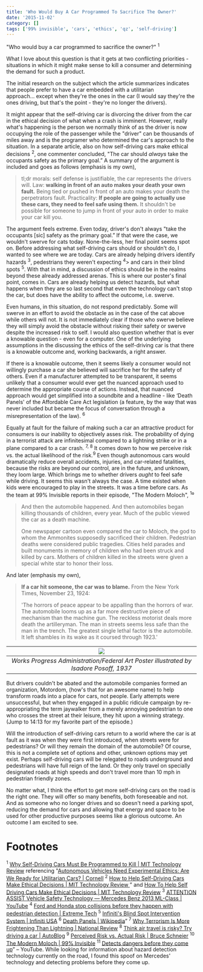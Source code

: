 ```yaml
---
title: 'Who Would Buy A Car Programmed To Sacrifice The Owner?'
date: '2015-11-02'
category: []
tags: ['99% invisible', 'cars', 'ethics', 'qz', 'self-driving']
---
```


"Who would buy a car programmed to sacrifice the owner?" <sup>1</sup>

What I love about this question is that it gets at two conflicting priorities - situations in which it might make sense to kill a consumer and determining the demand for such a product.

The initial research on the subject which the article summarizes indicates that people prefer to have a car embedded with a utilitarian approach... except when they're the ones in the car (I would say they're the ones driving, but that's the point - they're no longer the drivers).

It might appear that the self-driving car is divorcing the driver from the car in the ethical decision of what when a crash is imminent. However, really what's happening is the person we normally think of as the driver is now occupying the role of the passenger while the "driver" can be thousands of miles away and is the programer who determined the car's approach to the situation. In a separate article, also on how self-driving cars make ethical decisions <sup>2</sup>, one commenter concluded, "The car should _always_ take the occupants safety as the primary goal.” A summary of the argument is included and goes as follows (emphasis is my own),

> tl;dr morals: self defense is justifiable, the car represents the drivers will. Law: **walking in front of an auto makes your death your own fault.** Being tied or pushed in front of an auto makes your death the perpetrators fault. Practicality: **If people are going to actually use these cars, they need to feel safe using them.** It shouldn't be possible for someone to jump in front of your auto in order to make your car kill you.

The argument feels extreme. Even today, driver's don't always "take the occupants [sic] safety as the primary goal.” If that were the case, we wouldn't swerve for cats today. None-the-less, her final point seems spot on. Before addressing what self-driving cars should or shouldn't do, I wanted to see where we are today. Cars are already helping drivers identify hazards <sup>3</sup>, pedestrians they weren't expecting <sup>4</sup>> and cars in their blind spots <sup>5</sup>. With that in mind, a discussion of ethics should be in the realms beyond these already addressed arenas. This is where our poster's final point, comes in. Cars are already helping us detect hazards, but what happens when they are so last second that even the technology can't stop the car, but does have the ability to affect the outcome, i.e. swerve.

Even humans, in this situation, do not respond predictably. Some will swerve in an effort to avoid the obstacle as in the case of the cat above while others will not. It is not immediately clear if those who swerve believe they will simply avoid the obstacle without risking their safety or swerve despite the increased risk to self. I would also question whether that is ever a knowable question - even for a computer. One of the underlying assumptions in the discussing the ethics of the self-driving car is that there is a knowable outcome and, working backwards, a right answer.

If there is a knowable outcome, then it seems likely a consumer would not willingly purchase a car she believed will sacrifice her for the safety of others. Even if a manufacturer attempted to be transparent, it seems unlikely that a consumer would ever get the nuanced approach used to determine the appropriate course of actions. Instead, that nuanced approach would get simplified into a soundbite and a headline - like ‘Death Panels' of the Affordable Care Act legislation (a feature, by the way that was never included but became the focus of conversation through a misrepresentation of the law). <sup>6</sup>

Equally at fault for the failure of making such a car an attractive product for consumers is our inability to objectively asses risk. The probability of dying in a terrorist attack are infinitesimal compared to a lightning strike or in a plane compared to a car crash. <sup>7, 8</sup> It comes down to how we perceive risk vs. the actual likelihood of the risk.<sup>9</sup> Even though autonomous cars would dramatically reduce overall accidents, injuries, and car-related fatalities, because the risks are beyond our control, are in the future, and unknown, they loom large. Which brings me to whether drivers _aught_ to feel safe while driving. It seems this wasn't always the case. A time existed when kids were encouraged to play in the streets. It was a time before cars. As the team at 99% Invisible reports in their episode, "The Modern Moloch", <sup>1</sup>⁰

> And then the automobile happened. And then automobiles began killing thousands of children, every year. Much of the public viewed the car as a death machine.
>
> One newspaper cartoon even compared the car to Moloch, the god to whom the Ammonites supposedly sacrificed their children. Pedestrian deaths were considered public tragedies. Cities held parades and built monuments in memory of children who had been struck and killed by cars. Mothers of children killed in the streets were given a special white star to honor their loss.

And later (emphasis my own),

> **If a car hit someone, the car was to blame.** From the New York Times, November 23, 1924:
>
> 'The horrors of peace appear to be appalling than the horrors of war. The automobile looms up as a far more destructive piece of mechanism than the machine gun. The reckless motorist deals more death the artilleryman. The man in streets seems less safe than the man in the trench. The greatest single lethal factor is the automobile. It left shambles in its wake as it coursed through 1923.'

|                           ![](./jaywalkingwatchyourstep.jpg)                           |
| :------------------------------------------------------------------------------------: |
| _Works Progress Administration/Federal Art Poster illustrated by Isadore Posoff, 1937_ |

But drivers couldn't be abated and the automobile companies formed an organization, Motordom, (how's that for an awesome name) to help transform roads into a place for cars, not people. Early attempts were unsuccessful, but when they engaged in a public ridicule campaign by re-appropriating the term jaywalker from a merely annoying pedestrian to one who crosses the street at their leisure, they hit upon a winning strategy. (Jump to 14:13 for my favorite part of the episode.)

Will the introduction of self-driving cars return to a world where the car is at fault as it was when they were first introduced, when streets were for pedestrians? Or will they remain the domain of the automobile? Of course, this is not a complete set of options and other, unknown options may yet exist. Perhaps self-driving cars will be relegated to roads underground and pedestrians will have full reign of the land. Or they only travel on specially designated roads at high speeds and don't travel more than 10 mph in pedestrian friendly zones.

No matter what, I think the effort to get more self-driving cars on the road is the right one. They will offer so many benefits, both foreseeable and not. And as someone who no longer drives and so doesn't need a parking spot, reducing the demand for cars and allowing that energy and space to be used for other productive purposes seems like a glorious outcome. An outcome I am excited to see.

# Footnotes

<sup>1</sup> [Why Self-Driving Cars Must Be Programmed to Kill | MIT Technology Review](http://www.technologyreview.com/view/542626/why-self-driving-cars-must-be-programmed-to-kill/) referencing "[Autonomous Vehicles Need Experimental Ethics: Are We Ready for Utilitarian Cars? | Cornell](http://arxiv.org/abs/1510.03346)
<sup>2</sup> [How to Help Self-Driving Cars Make Ethical Decisions | MIT Technology Review ](http://www.technologyreview.com/news/539731/how-to-help-self-driving-cars-make-ethical-decisions/)” and  [How To Help Self Driving Cars Make Ethical Decisions | MIT Technology Review](http://www.technologyreview.com/news/539731/how-to-help-self-driving-cars-make-ethical-decisions/)
<sup>3</sup> [ATTENTION ASSIST Vehicle Safety Technology — Mercedes Benz 2013 ML-Class | YouTube](https://youtu.be/A66zgJ4Oj8o)
<sup>4</sup> [Ford and Honda stop collisions before they happen with pedestrian detection | Extreme Tech](http://www.extremetech.com/extreme/192863-ford-and-honda-stop-collisions-before-they-happen-with-pedestrian-detection)
<sup>5</sup> [Infiniti's Blind Spot Intervention System | Infiniti USA](http://www.infinitiusa.com/now/technology/blind-spot-intervention-system.html)
<sup>6</sup> [Death Panels | Wikipedia](https://en.wikipedia.org/wiki/Death_panel)”
<sup>7</sup> [Why Terrorism Is More Frightening Than Lightning | National Review](http://www.nationalreview.com/article/398786/why-terrorism-more-frightening-lightning-charles-c-w-cooke)
<sup>8</sup> [Think air travel is risky? Try driving a car | AutoBlog](http://www.autoblog.com/2014/08/07/air-travel-safer-driving-cars-risky-feature/)
<sup>9</sup> [Perceived Risk vs. Actual Risk | Bruce Schneier](https://www.schneier.com/blog/archives/2006/11/perceived_risk_2.html)
<sup>10</sup>  [The Modern Moloch | 99% Invisible](http://99percentinvisible.org/episode/episode-76-the-modern-moloch/)
<sup>11</sup>  [Detects dangers before they come up](https://youtu.be/FWa-oSWGJR4)” – YouTube. While looking for information about hazard detection technology currently on the road, I found this spoof on Mercedes' technology and detecting problems before they come up.
